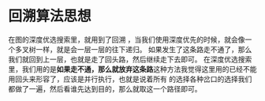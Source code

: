 # 回溯算法思想

在图的深度优选搜索里，就用到了回溯 ，当我们使用深度优先的时候，就会像一个多叉树一样，就是会一层一层的往下递归。
如果发生了这条路走不通了，那么我们就回到上一层，也就是走了回头路，然后继续走下去即可。
在深度优选搜索里，我们用的是**如果走不通，那么就放弃这条路**这种方法我觉得这里用的已经不能用回头来形容了，应该是并行执行，也就是说着所有
的选择各种岔口的选择我们都做了一遍，然后看谁先达到目的，那么就取这一个路径即可。
